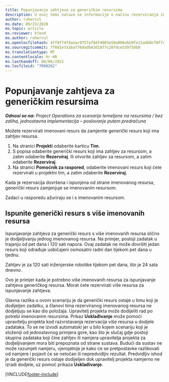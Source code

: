```yaml
---
title: Popunjavanje zahtjeva za generičkim resursima
description: U ovoj temi nalaze se informacije o načinu rezerviranja imenovanih resursa za preduvjet generičkog resursa.
author: ruhercul
ms.date: 09/23/2020
ms.topic: article
ms.reviewer: kfend
ms.author: ruhercul
ms.openlocfilehash: 4ff8f74fdaeac9757af8df4803e58a006ebb9fe21a460cf0ffcb35f1a4d6308f
ms.sourcegitcommit: 7f8d1e7a16af769adb43d1877c28fdce53975db8
ms.translationtype: MT
ms.contentlocale: hr-HR
ms.lasthandoff: 08/06/2021
ms.locfileid: "7008262"
---
```

# <a name="generic-resource-requirement-fulfillment"></a>Popunjavanje zahtjeva za generičkim resursima

_**Odnosi se na:** Project Operations za scenarije temeljene na resursima / bez zaliha, jednostavna implementacija – poslovanje putem predračuna_

Možete rezervirati imenovani resurs da zamjenite generički resurs koji ima zahtjev resursa.

1. Na stranici **Projekti** odaberite karticu **Tim**.
2. S popisa odaberite generički resurs koji ima zahtjev za resursom, a zatim odaberite **Rezerviraj**. Ili otvorite zahtjev za resursom, a zatim odaberite **Rezerviraj**.
3. Na stranici **Pomoćnik za raspored**, odaberite imenovani resurs koji ćete rezervirati u projektni tim, a zatim odaberite **Rezerviraj**.

Kada je rezervacija dovršena i ispunjena od strane imenovanog resursa, generički resurs zamjenjuje se imenovanim resursom.

Zadaci u rasporedu ažuriraju se i s imenovanim resursom.

## <a name="fulfill-a-generic-resource-with-multiple-named-resources"></a>Ispunite generički resurs s više imenovanih resursa
Ispunjavanje zahtjeva za generički resurs s više imenovanih resursa slično je dodjeljivanju jednog imenovanog resursa. Na primjer, postoji zadatak u trajanju od pet dana i 120 sati napora. Ovaj zadatak ne može dovršiti jedan resurs koji odrađuje uobičajeni osmosatni radni dan tijekom pet dana u tjednu. 

Zahtjev je za 120 sati inženjerske robotike tijekom pet dana, što je 24 sata dnevno.

Ovo je primjer kada je potrebno više imenovanih resursa za ispunjavanje zahtjeva generičkog resursa. Morat ćete rezervirati više resursa za ispunjavanje zahtjeva.

Glavna razlika u ovom scenariju je da generički resurs ostaje u timu koji je dodijeljen zadatku, a članovi tima rezerviranog imenovanog resursa ne dodjeljuju se kao dio položaja. Upravitelj projekta može dodijeliti rad po potrebi imenovanim resursima. Prikaz **Usklađivanje** može pomoći upravitelju projekta kod razvrstavanja rezervacija više resursa u dodjele zadataka. To se ne izvodi automatski jer u bilo kojem scenariju koji je složeniji od jednostavnog primjera gore, kao što je slučaj gdje postoji skupina zadataka koji čine zahtjev ili namjera upravitelja projekta za dodjeljivanjem mora biti prepoznata od strane sustava. Budući da sustav ne može razumjeti namjeru, vjerojatnije je kako će se pretpostavke razlikovati od namjere i pojavit će se netočan ili nepredvidljiv rezultat. Predvidljiv ishod je da generički resurs ostaje dodijeljen dok upravitelj projekta namjerno ne izradi dodjele, uz pomoć prikaza **Usklađivanje**.




[!INCLUDE[footer-include](../includes/footer-banner.md)]